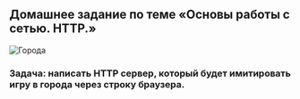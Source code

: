 ## Домашнее задание по теме «Основы работы с сетью. HTTP.»

![Города](https://encrypted-tbn0.gstatic.com/images?q=tbn:ANd9GcQCsXvR8mtju3af4j4CGHAIV42JPNRu8Biy0Q&usqp=CAU)

### Задача: написать HTTP сервер, который будет имитировать игру в города через строку браузера.







